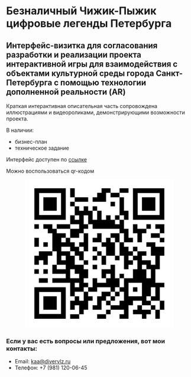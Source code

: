 # Безналичный Чижик-Пыжик<br>цифровые легенды Петербурга

## Интерфейс-визитка для согласования разработки и реализации проекта интерактивной игры для взаимодействия с объектами культурной среды города Санкт-Петербурга с помощью технологии дополненной реальности (AR)

Краткая интерактивная описательная часть сопровождена иллюстрациями и видеороликами, демонстрирующими возможности проекта.

В наличии:
- бизнес-план
- техническое задание

Интерфейс доступен по [ссылке](https://myodsonline.github.io/BCHP/)

Можно воспользоваться qr-кодом
<div style="text-align: center;">
  <img src="img/qr-code.png" style="width: 400px; max-width: 400px;" alt="qr-код">
</div>



### Если у вас есть вопросы или предложения, вот мои контакты:

- Email: kaa@divervlz.ru
- Телефон: +7 (981) 120-06-45
